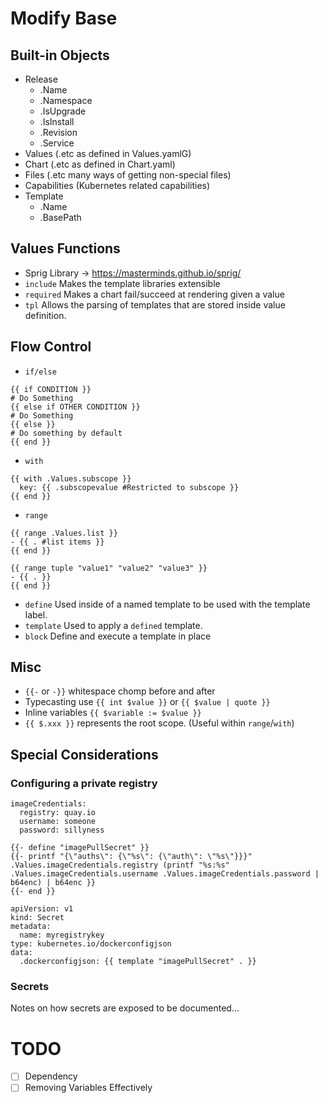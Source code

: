 # Modify Base

## Built-in Objects

- Release
  - .Name
  - .Namespace
  - .IsUpgrade
  - .IsInstall
  - .Revision
  - .Service
- Values (.etc as defined in Values.yamlG)
- Chart (.etc as defined in Chart.yaml)
- Files (.etc many ways of getting non-special files)
- Capabilities (Kubernetes related capabilities)
- Template
  - .Name
  - .BasePath


## Values Functions

- Sprig Library -> https://masterminds.github.io/sprig/
- `include` Makes the template libraries extensible
- `required` Makes a chart fail/succeed at rendering given a value
- `tpl` Allows the parsing of templates that are stored inside value definition.

## Flow Control

- `if/else`

```
{{ if CONDITION }}
# Do Something
{{ else if OTHER CONDITION }}
# Do Something
{{ else }}
# Do something by default
{{ end }}
```

- `with` 

```
{{ with .Values.subscope }}
  key: {{ .subscopevalue #Restricted to subscope }}
{{ end }}
```

- `range`

```
{{ range .Values.list }}
- {{ . #list items }}
{{ end }}
```

```
{{ range tuple "value1" "value2" "value3" }}
- {{ . }}
{{ end }}
```

- `define` Used inside of a named template to be used with the template label.
- `template` Used to apply a `defined` template.
- `block` Define and execute a template in place

## Misc

- `{{-` or `-}}` whitespace chomp before and after
- Typecasting use `{{ int $value }}` or `{{ $value | quote }}`
- Inline variables `{{ $variable := $value }}`
- `{{ $.xxx }}` represents the root scope. (Useful within `range`/`with`)

## Special Considerations

### Configuring a private registry

```
imageCredentials:
  registry: quay.io
  username: someone
  password: sillyness
```

```
{{- define "imagePullSecret" }}
{{- printf "{\"auths\": {\"%s\": {\"auth\": \"%s\"}}}" .Values.imageCredentials.registry (printf "%s:%s" .Values.imageCredentials.username .Values.imageCredentials.password | b64enc) | b64enc }}
{{- end }}
```

```
apiVersion: v1
kind: Secret
metadata:
  name: myregistrykey
type: kubernetes.io/dockerconfigjson
data:
  .dockerconfigjson: {{ template "imagePullSecret" . }}
```

### Secrets

Notes on how secrets are exposed to be documented...

# TODO 

- [ ] Dependency
- [ ] Removing Variables Effectively
